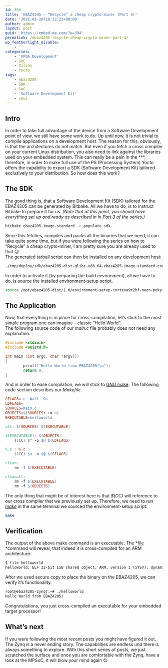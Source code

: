 ```yaml
---
id: 394
title: 'EBAZ4205 – “Recycle” a cheap crypto-miner (Part 4)'
date: '2021-01-28T18:32:23+00:00'
author: admin
layout: post
guid: 'https://embed-me.com/?p=394'
permalink: /ebaz4205-recycle-cheap-crypto-miner-part-4/
wp_featherlight_disable:
    - ''
categories:
    - 'FPGA Development'
    - SoC
    - Xilinx
    - Yocto
tags:
    - ebaz4205
    - SDK
    - SoC
    - 'Software Development Kit'
    - zeus
---
```


## Intro

In order to take full advantage of the device from a Software Development point of view, we still have some work to do. Up until now, it is not trivial to compile applications on a development host. The reason for this, obviously, is that the architectures do not match. But even if you fetch a cross compiler on your current Linux distribution, you also need to link against the libraries used on your embedded system. This can really be a pain in the \*\*\*, therefore, in order to make full use of the PS (Processing System) Yocto offers the capability to export a SDK (Software Development Kit) tailored exclusively to your distribution. So how does this work?

## The SDK

The good thing is, that a Software Development Kit (SDK) tailored for the EBAZ4205 can be generated by Bitbake. All we have to do, is to instruct Bitbake to prepare it for us. *(Note that at this point, you should have everything set up and ready as described in in [Part 3](https://embed-me.github.io/ebaz4205-recycle-cheap-crypto-miner-part-3/) of the series.)*

``` bash
bitbake ebaz4205-image-standard -c populate_sdk
```

Since this fetches, compiles and packs all the binaries that we need, it can take quite some time, but if you were following the series on how to “Recycle” a cheap crypto-miner, I am pretty sure you are already used to that 😉  
The generated tarball script can then be installed on any development host:

``` bash
./tmp/deploy/sdk/ebaz4205-dist-glibc-x86_64-ebaz4205-image-standard-cortexa9t2hf-neon-ebaz4205-zynq7-toolchain-1.0.sh
```

In order to activate it (by preparing the build environment), all we have to do, is source the installed environment-setup script.

``` bash
source /opt/ebaz4205-dist/1.0/environment-setup-cortexa9t2hf-neon-poky-linux-gnueabi
```

## The Application

Now, that everything is in place for cross-compilation, let’s stick to the most simple program one can imagine – classic “Hello World”.  
The following source code of our *main.c* file probably does not need any explanation.

``` c
#include <stdio.h>
#include <unistd.h>

int main (int argc, char *argv[])
{
        printf("Hello World from EBAZ4205!\n");
        return 0;
}
```

And in order to ease compilation, we will stick to [GNU make](https://www.gnu.org/software/make/manual/make.pdf). The following code section describes our *Makefile*.

``` makefile
CFLAGS=-c -Wall -Os
LDFLAGS=
SOURCES=main.c
OBJECTS=$(SOURCES:.c=.o)
EXECUTABLE=helloworld

all: $(SOURCES) $(EXECUTABLE)

$(EXECUTABLE): $(OBJECTS)
	$(CC) $^ -o $@ $(LDFLAGS)

%.o : %.c
	$(CC) $< -o $@ $(CFLAGS)

clean:
	rm -f $(EXECUTABLE)

cleanall:
	rm -f $(EXECUTABLE)
	rm -f $(OBJECTS)
```

The only thing that might be of interest here is that *$(CC)* will reference to our cross compiler that we previously set up. Therefore, we need to run *[make](https://linux.die.net/man/1/make)* in the same terminal we sourced the environment-setup script.

``` bash
make
```

## Verification

The output of the above make command is an executable. The *[file ](https://linux.die.net/man/1/file)*command will reveal, that indeed it is cross-compiled for an ARM architecture.

``` bash
$ file helloworld
helloworld: ELF 32-bit LSB shared object, ARM, version 1 (SYSV), dynamically linked (uses shared libs), BuildID[sha1]=63f4157307194669e84ad6b248374e1b1ea9c47c, for GNU/Linux 3.2.0, not stripped
```

After we used secure copy to place the binary on the EBAZ4205, we can verify it’s functionality.

``` bash
root@ebaz4205-zynq7:~# ./helloworld
Hello World from EBAZ4205!
```

Congratulations, you just cross-compiled an executable for your embedded target processor!

## What’s next

If you were following the most recent posts you might have figured it out. The Zynq is a never ending story. The capabilities are endless und there is always something to explore. With this short series of posts, we just scratched the surface and once you are comfortable with the Zynq, have a look at the MPSoC, it will blow your mind again 😉